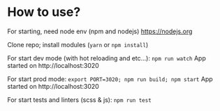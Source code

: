 # How to use?

For starting, need node env (npm and nodejs) https://nodejs.org

Clone repo; install modules (`yarn` or `npm install`)

For start dev mode (with hot reloading and etc...): `npm run watch` App started on http://localhost:3020

For start prod mode: `export PORT=3020; npm run build; npm start` App started on http://localhost:3020

For start tests and linters (scss & js): `npm run test`
